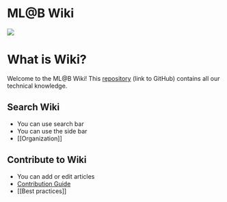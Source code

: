 # ML@B Wiki

![](https://ml.berkeley.edu/static/media/mlab-logo-horizontal-small.3d4a6012.png)

# What is Wiki?

Welcome to the ML@B Wiki! This [repository](https://github.com/mlberkeley/wiki) (link to GitHub) contains all our technical knowledge. 


## Search Wiki

* You can use search bar
* You can use the side bar
* [[Organization]]

## Contribute to Wiki

* You can add or edit articles
* [Contribution Guide](./A-Guide-To-Contributing-To-Wiki/)
* [[Best practices]]